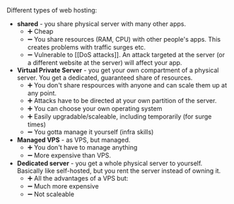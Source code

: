 Different types of web hosting:
- **shared** - you share physical server with many other apps.
	- ➕ Cheap
	- ➖ You share resources (RAM, CPU) with other people's apps. This creates problems with traffic surges etc.
	- ➖ Vulnerable to [[DoS attacks]]. An attack targeted at the server (or a different website at the server) will affect your app.
- **Virtual Private Server** - you get your own compartment of a physical server. You get a dedicated, guaranteed share of resources.
	- ➕ You don't share respources with anyone and can scale them up at any point. 
	- ➕ Attacks have to be directed at your own partition of the server.
	- ➕ You can choose your own operating system
	- ➕ Easily upgradable/scaleable, including temporarily (for surge times)
	- ➖ You gotta manage it yourself (infra skills)
- **Managed VPS** - as VPS, but managed. 
	- ➕ You don't have to manage anything
	- ➖ More expensive than VPS. 
- **Dedicated server** - you get a whole physical server to yourself. Basically like self-hosted, but you rent the server instead of owning it.
	- ➕ All the advantages of a VPS but:
	- ➖ Much more expensive
	- ➖ Not scaleable